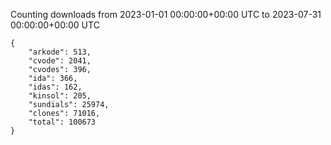 
Counting downloads from 2023-01-01 00:00:00+00:00 UTC to 2023-07-31 00:00:00+00:00 UTC

```
{
    "arkode": 513,
    "cvode": 2041,
    "cvodes": 396,
    "ida": 366,
    "idas": 162,
    "kinsol": 205,
    "sundials": 25974,
    "clones": 71016,
    "total": 100673
}
```
